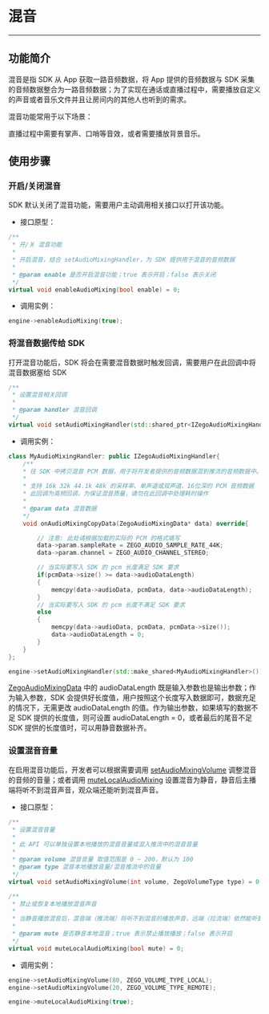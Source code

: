 # 混音

- - -

## 功能简介

混音是指 SDK 从 App 获取一路音频数据，将 App 提供的音频数据与 SDK 采集的音频数据整合为一路音频数据；为了实现在通话或直播过程中，需要播放自定义的声音或者音乐文件并且让房间内的其他人也听到的需求。

混音功能常用于以下场景：

直播过程中需要有掌声、口哨等音效，或者需要播放背景音乐。


## 使用步骤

### 开启/关闭混音

SDK 默认关闭了混音功能，需要用户主动调用相关接口以打开该功能。

- 接口原型：

```cpp
/**
 * 开/关 混音功能
 *
 * 开启混音，结合 setAudioMixingHandler，为 SDK 提供用于混音的音频数据
 *
 * @param enable 是否开启混音功能；true 表示开启；false 表示关闭
 */
virtual void enableAudioMixing(bool enable) = 0;
```

- 调用实例：

```cpp
engine->enableAudioMixing(true);
```

### 将混音数据传给 SDK

打开混音功能后，SDK 将会在需要混音数据时触发回调，需要用户在此回调中将混音数据塞给 SDK

```cpp
/**
 * 设置混音相关回调
 *
 * @param handler 混音回调
 */
virtual void setAudioMixingHandler(std::shared_ptr<IZegoAudioMixingHandler> handler) = 0;
```

- 调用实例：

```cpp
class MyAudioMixingHandler: public IZegoAudioMixingHandler{
    /**
    * 往 SDK 中拷贝混音 PCM 数据，用于将开发者提供的音频数据混到推流的音频数据中。 和 [enableAudioMixing] 结合使用
    *
    * 支持 16k 32k 44.1k 48k 的采样率、单声道或双声道、16位深的 PCM 音频数据
    * 此回调为高频回调，为保证混音质量，请勿在此回调中处理耗时操作
    *
    * @param data 混音数据
    */
    void onAudioMixingCopyData(ZegoAudioMixingData* data) override{

        // 注意: 此处请根据加载的实际的 PCM 的格式填写
        data->param.sampleRate = ZEGO_AUDIO_SAMPLE_RATE_44K;
        data->param.channel = ZEGO_AUDIO_CHANNEL_STEREO;

        // 当实际要写入 SDK 的 pcm 长度满足 SDK 要求
        if(pcmData->size() >= data->audioDataLength)
        {
            memcpy(data->audioData, pcmData, data->audioDataLength);
        }
        // 当实际要写入 SDK 的 pcm 长度不满足 SDK 要求
        else
        {
            memcpy(data->audioData, pcmData, pcmData->size());
            data->audioDataLength = 0;
        }
    }
};

engine->setAudioMixingHandler(std::make_shared<MyAudioMixingHandler>());
```

[ZegoAudioMixingData](https://doc-zh.zego.im/article/api?doc=Express_Video_SDK_API~cpp_ue~struct~ZegoAudioMixingData) 中的 audioDataLength 既是输入参数也是输出参数；作为输入参数，SDK 会提供好长度值，用户按照这个长度写入数据即可，数据充足的情况下，无需更改 audioDataLength 的值。作为输出参数，如果填写的数据不足 SDK 提供的长度值，则可设置 audioDataLength = 0，或者最后的尾音不足 SDK 提供的长度值时，可以用静音数据补齐。

### 设置混音音量

在启用混音功能后，开发者可以根据需要调用 [setAudioMixingVolume](https://doc-zh.zego.im/article/api?doc=Express_Video_SDK_API~cpp_ue~class~IZegoExpressEngine#set-audio-mixing-volume) 调整混音的音频的音量；或者调用 [muteLocalAudioMixing](https://doc-zh.zego.im/article/api?doc=Express_Video_SDK_API~cpp_ue~class~IZegoExpressEngine#mute-local-audio-mixing) 设置混音为静音，静音后主播端将听不到混音声音，观众端还能听到混音声音。

- 接口原型：

```cpp
/**
 * 设置混音音量
 *
 * 此 API 可以单独设置本地播放的混音音量或混入推流中的混音音量
 *
 * @param volume 混音音量 取值范围是 0 ~ 200，默认为 100
 * @param type 混音本地播放音量/混音推流中的音量
 */
virtual void setAudioMixingVolume(int volume, ZegoVolumeType type) = 0;

/**
 * 禁止或恢复本地播放混音声音
 *
 * 当静音播放混音后，混音端（推流端）将听不到混音的播放声音，远端（拉流端）依然能听到混音
 *
 * @param mute 是否静音本地混音；true 表示禁止播放播放；false 表示开启
 */
virtual void muteLocalAudioMixing(bool mute) = 0;
```

- 调用实例：

```cpp
engine->setAudioMixingVolume(80, ZEGO_VOLUME_TYPE_LOCAL);
engine->setAudioMixingVolume(20, ZEGO_VOLUME_TYPE_REMOTE);

engine->muteLocalAudioMixing(true);
```

<Content />

